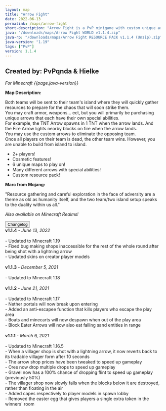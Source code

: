 ```yaml
---
layout: map
title: "Arrow Fight"
date: 2022-06-13
permalink: /maps/arrow-fight
short-description: "Arrow Fight is a PvP minigame with custom unique arrows with special abilities that you use to shoot at the enemy team to win!"
java: "/downloads/maps/Arrow Fight WORLD v1.1.4.zip"
java-rp: "/downloads/maps/Arrow Fight RESOURCE PACK v1.1.4 (Unzip).zip"
java-version: "1.19"
tags: ["PvP"]
version: 1.1.4
---
```

Created by: PvPqnda & Hielke
-
*For Minecraft {{page.java-version}}*

**Map Description:**

Both teams will be sent to their team's island where they will quickly gather resources to prepare for the chaos that will soon strike them.<br>
You may craft armor, weapons... ect, but you will primarily be purchasing unique arrows that each have their own special abilities.<br>
For example, the TNT Arrow spawns in 1 TNT when the arrow lands. And the Fire Arrow lights nearby blocks on fire when the arrow lands.<br>
You may use the custom arrows to eliminate the opposing team.<br>
Once all players on their team is dead, the other team wins. However, you are unable to build from island to island.

- 2+ players!
- Cosmetic features!
- 6 unique maps to play on!
- Many different arrows with special abilities!
- Custom resource pack!

**Marc from Mojang:**

"Resource gathering and careful exploration in the face of adversity are a theme as old as humanity itself, and the two team/two island setup speaks to the duality within us all."

*Also available on Minecraft Realms!*

<div id="accordion">
  <div class="card">
        <button class="card-header mb-0 btn btn-link text-decoration-none" data-toggle="collapse" data-target="#changelog" aria-expanded="false" aria-controls="changelog" id="changelogBtn">
           Changelog
        </button>
</div>

<div id="changelog" class="collapse" aria-labelledby="changelogBtn" data-parent="#accordion">
      <div class="card-body">
<b>v1.1.4</b> - <em>June 13, 2022</em><br>
<br>
- Updated to Minecraft 1.19<br>
- Fixed bug making shops inaccessible for the rest of the whole round after being shot with a lightning arrow<br>
- Updated skins on creator player models<br>
<br>
<b>v1.1.3</b> - <em>December 5, 2021</em><br>
<br>
- Updated to Minecraft 1.18<br>
<br>
<b>v1.1.2</b> - <em>June 21, 2021</em><br>
<br>
- Updated to Minecraft 1.17<br>
- Nether portals will now break upon entering<br>
- Added an anti-escapee function that kills players who escape the play area<br>
- Boats and minecarts will now despawn when out of the play area<br>
- Block Eater Arrows will now also eat falling sand entities in range<br>
<br>
<b>v1.1.1</b> - <em>March 6, 2021</em><br>
<br>
- Updated to Minecraft 1.16.5<br>
- When a villager shop is shot with a lightning arrow, it now reverts back to its tradable villager form after 10 seconds<br>
- The arrow shop prices have been tweaked to speed up gameplay<br>
- Ores now drop multiple drops to speed up gameplay<br>
- Gravel now has a 100% chance of dropping flint to speed up gameplay (previously 50%)<br>
- The villager shop now slowly falls when the blocks below it are destroyed, rather than floating in the air<br>
- Added capes respectively to player models in spawn lobby<br>
- Removed the easter egg that gives players a single extra token in the winners' room<br>
      </div>
    </div>
  </div>